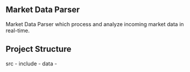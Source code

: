 ## Market Data Parser

Market Data Parser which process and analyze incoming market data in real-time.

## Project Structure

src - 
include -
data - 